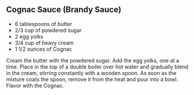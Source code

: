 ## Cognac Sauce (Brandy Sauce)

- 6 tablespoons of butter
- 2/3 cup of powdered sugar
- 2 egg yolks
- 3/4 cup of heavy cream
- 1 1/2 ounces of Cognac

Cream the butter with the powdered sugar. Add the egg yolks, one at a time. Place in the top of a double boiler over hot water and gradually blend in the cream, stirring constantly with a wooden spoon. As soon as the mixture coats the spoon, remove it from the heat and pour into a bowl. Flavor with the Cognac.
